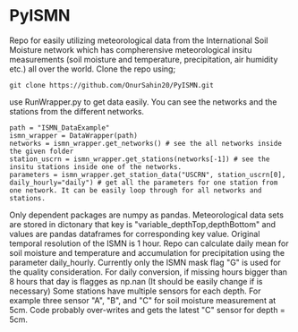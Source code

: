 # PyISMN
Repo for easily utilizing meteorological data from the International Soil Moisture network which has compherensive meteorological insitu measurements (soil moisture and temperature, precipitation, air humidity etc.) all over the world. 
Clone the repo using;
```
git clone https://github.com/OnurSahin20/PyISMN.git
```
use RunWrapper.py to get data easily. You can see the networks and the stations from the different networks.

```
path = "ISMN_DataExample"
ismn_wrapper = DataWrapper(path)
networks = ismn_wrapper.get_networks() # see the all networks inside the given folder
station_uscrn = ismn_wrapper.get_stations(networks[-1]) # see the insitu stations inside one of the networks.
parameters = ismn_wrapper.get_station_data("USCRN", station_uscrn[0], daily_hourly="daily") # get all the parameters for one station from one network. It can be easily loop through for all networks and stations. 
```
Only dependent packages are numpy as pandas.
Meteorological data sets are stored in dictonary that key is "variable_depthTop,depthBottom" and values are pandas dataframes for corresponding key value.
Original temporal resolution of the ISMN is 1 hour. Repo can calculate daily mean for soil moisture and temperature and accumulation for precipitation using the parameter daily_hourly. 
Currently only the ISMN mask flag "G" is used for the quality consideration.
For daily conversion, if missing hours bigger than 8 hours that day is flagges as np.nan (It should be easily change if is necessary)
Some stations have multiple sensors for each depth. For example three sensor "A", "B", and "C" for soil moisture measurement at  5cm. Code probably over-writes and gets the latest "C" sensor for depth = 5cm. 


